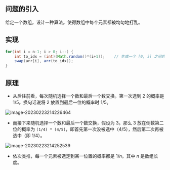 ## 问题的引入

给定一个数组，设计一种算法。使得数组中每个元素都被均匀地打乱。



## 实现

```java
for(int i = n-1; i > 0; i--) {
    int to_idx = (int)(Math.random()*(i+1));	// 生成一个 [0, i] 之间的整数
    swap(arr[i], arr(to_idx));
}
```



## 原理

- 从后往前看，每次随机选择一个数和最后一个数交换。第一次选到 2 的概率是 $1/5$。换句话说将 2 放置到最后一位的概率时 $1/5$。

![image-20230223214226464](https://src-1259777572.cos.ap-chengdu.myqcloud.com/image-20230223214226464.png)

- 而接下来随机选择一个数和最后一个数交换，假设为 3。那么 3 放在倒数第二位的概率为 `(1/4) * (4/5)`，即首先第一次没被选中（$4/5$），然后第二次再被选中（即 $1/4$）。

![image-20230223214252539](https://src-1259777572.cos.ap-chengdu.myqcloud.com/image-20230223214252539.png)

- 依次类推，每一个元素被选定到某一位置的概率都是 $1/n$。其中 $n$ 是数组长度。